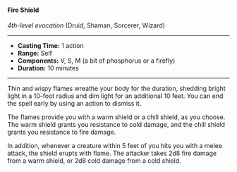 #### Fire Shield
*4th-level evocation* (Druid, Shaman, Sorcerer, Wizard)
___
- **Casting Time:** 1 action
- **Range:** Self
- **Components:** V, S, M (a bit of phosphorus or a firefly)
- **Duration:** 10 minutes
---
Thin and wispy flames wreathe your body for the duration, shedding bright light in a 10-foot radius and dim light for an additional 10 feet. You can end the spell early by using an action to dismiss it.

The flames provide you with a warm shield or a chill shield, as you choose. The warm shield grants you resistance to cold damage, and the chill shield grants you resistance to fire damage.

In addition, whenever a creature within 5 feet of you hits you with a melee attack, the shield erupts with flame. The attacker takes 2d8 fire damage from a warm shield, or 2d8 cold damage from a cold shield.